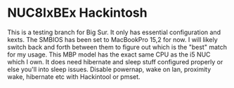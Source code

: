 # NUC8IxBEx Hackintosh

This is a testing branch for Big Sur. It only has essential configuration and kexts. The SMBIOS has been set to MacBookPro 15,2 for now. I will likely switch back and forth between them to figure out which is the "best" match for my usage. This MBP model has the exact same CPU as the i5 NUC which I own. It does need hibernate and sleep stuff configured properly or else you'll into sleep issues. Disable powernap, wake on lan, proximity wake, hibernate etc with Hackintool or pmset.
